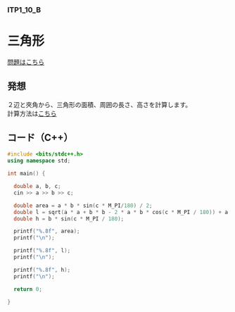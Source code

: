 ### ITP1_10_B

# 三角形

  [問題はこちら](https://onlinejudge.u-aizu.ac.jp/courses/lesson/2/ITP1/10/ITP1_10_B)


## 発想

  ２辺と夾角から、三角形の面積、周囲の長さ、高さを計算します。<br>
  計算方法は[こちら](https://keisan.casio.jp/exec/system/1161228784)<br>


## コード（C++）

```cpp
#include <bits/stdc++.h>
using namespace std;

int main() {

  double a, b, c;
  cin >> a >> b >> c;

  double area = a * b * sin(c * M_PI/180) / 2;
  double l = sqrt(a * a + b * b - 2 * a * b * cos(c * M_PI / 180)) + a + b;
  double h = b * sin(c * M_PI / 180);

  printf("%.8f", area);
  printf("\n");

  printf("%.8f", l);
  printf("\n");

  printf("%.8f", h);
  printf("\n");

  return 0;

}
```
